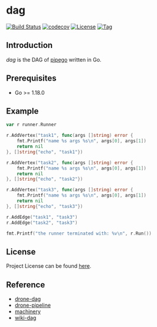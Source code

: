 # dag

[![Build Status](https://github.com/pipego/dag/workflows/ci/badge.svg?branch=main&event=push)](https://github.com/pipego/dag/actions?query=workflow%3Aci)
[![codecov](https://codecov.io/gh/pipego/dag/branch/main/graph/badge.svg?token=t31YICk0ek)](https://codecov.io/gh/pipego/dag)
[![License](https://img.shields.io/github/license/pipego/dag.svg)](https://github.com/pipego/dag/blob/main/LICENSE)
[![Tag](https://img.shields.io/github/tag/pipego/dag.svg)](https://github.com/pipego/dag/tags)



## Introduction

*dag* is the DAG of [pipego](https://github.com/pipego) written in Go.



## Prerequisites

- Go >= 1.18.0



## Example

```go
var r runner.Runner

r.AddVertex("task1", func(args []string) error {
	fmt.Printf("name %s args %s\n", args[0], args[1])
	return nil
}, []string{"echo", "task1"})

r.AddVertex("task2", func(args []string) error {
	fmt.Printf("name %s args %s\n", args[0], args[1])
	return nil
}, []string{"echo", "task2"})

r.AddVertex("task3", func(args []string) error {
	fmt.Printf("name %s args %s\n", args[0], args[1])
	return nil
}, []string{"echo", "task3"})

r.AddEdge("task1", "task3")
r.AddEdge("task2", "task3")

fmt.Printf("the runner terminated with: %v\n", r.Run())
```



## License

Project License can be found [here](LICENSE).



## Reference

- [drone-dag](https://github.com/drone/dag)
- [drone-pipeline](https://docs.drone.io/pipeline/overview/)
- [machinery](https://github.com/RichardKnop/machinery/blob/master/v2/example/go-redis/main.go)
- [wiki-dag](https://en.wikipedia.org/wiki/Directed_acyclic_graph)
